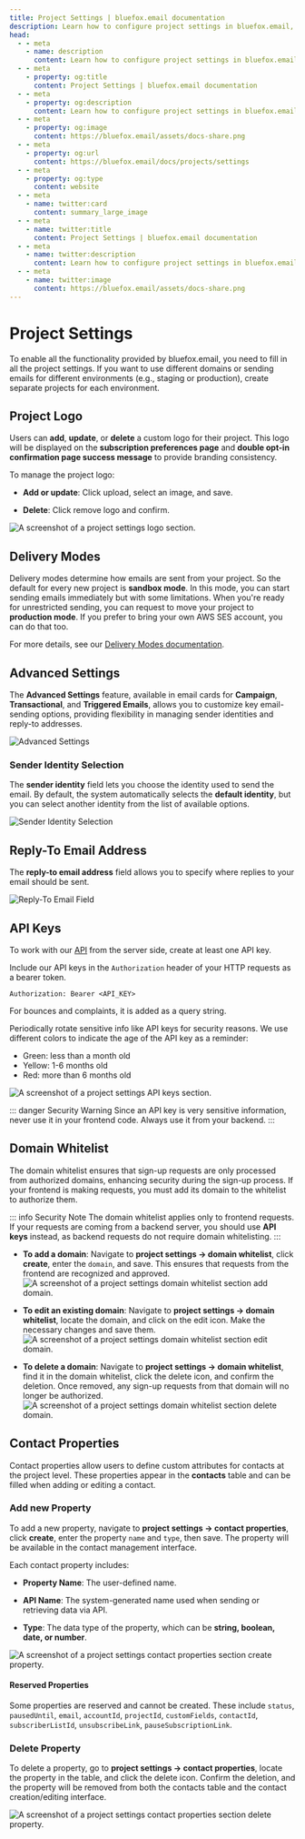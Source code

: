 ```yaml
---
title: Project Settings | bluefox.email documentation
description: Learn how to configure project settings in bluefox.email, including AWS credentials, sender identities, bounce and complaint webhooks, and API keys.
head:
  - - meta
    - name: description
      content: Learn how to configure project settings in bluefox.email, including AWS credentials, sender identities, bounce and complaint webhooks, and API keys.
  - - meta
    - property: og:title
      content: Project Settings | bluefox.email documentation
  - - meta
    - property: og:description
      content: Learn how to configure project settings in bluefox.email, including AWS credentials, sender identities, bounce and complaint webhooks, and API keys.
  - - meta
    - property: og:image
      content: https://bluefox.email/assets/docs-share.png
  - - meta
    - property: og:url
      content: https://bluefox.email/docs/projects/settings
  - - meta
    - property: og:type
      content: website
  - - meta
    - name: twitter:card
      content: summary_large_image
  - - meta
    - name: twitter:title
      content: Project Settings | bluefox.email documentation
  - - meta
    - name: twitter:description
      content: Learn how to configure project settings in bluefox.email, including AWS credentials, sender identities, bounce and complaint webhooks, and API keys.
  - - meta
    - name: twitter:image
      content: https://bluefox.email/assets/docs-share.png
---
```


# Project Settings

To enable all the functionality provided by bluefox.email, you need to fill in all the project settings. If you want to use different domains or sending emails for different environments (e.g., staging or production), create separate projects for each environment.

## Project Logo
Users can **add**, **update**, or **delete** a custom logo for their project. This logo will be displayed on the **subscription preferences page** and **double opt-in confirmation page success message** to provide branding consistency.

To manage the project logo:

- **Add or update**: Click upload, select an image, and save.

- **Delete**: Click remove logo and confirm.

![A screenshot of a project settings logo section.](./project-settings-project-logo.webp)

## Delivery Modes

Delivery modes determine how emails are sent from your project. So the default for every new project is **sandbox mode**. In this mode, you can start sending emails immediately but with some limitations. When you're ready for unrestricted sending, you can request to move your project to **production mode**. If you prefer to bring your own AWS SES account, you can do that too. 

For more details, see our [Delivery Modes documentation](/docs/projects/delivery-mode.md).

## Advanced Settings

The **Advanced Settings** feature, available in email cards for **Campaign**, **Transactional**, and **Triggered Emails**, allows you to customize key email-sending options, providing flexibility in managing sender identities and reply-to addresses.

![Advanced Settings](./project-settings-advanced-settings.webp)


### Sender Identity Selection

The **sender identity** field lets you choose the identity used to send the email. By default, the system automatically selects the **default identity**, but you can select another identity from the list of available options.


![Sender Identity Selection](./project-settings-advanced-settings-sender-identity.webp)


## Reply-To Email Address

The **reply-to email address** field allows you to specify where replies to your email should be sent.

![Reply-To Email Field](./project-settings-advanced-settings-reply-to.webp)

## API Keys

To work with our [API](/docs/api/) from the server side, create at least one API key.

Include our API keys in the `Authorization` header of your HTTP requests as a bearer token.

```
Authorization: Bearer <API_KEY>
```


For bounces and complaints, it is added as a query string.

Periodically rotate sensitive info like API keys for security reasons. We use different colors to indicate the age of the API key as a reminder:
- Green: less than a month old
- Yellow: 1-6 months old
- Red: more than 6 months old

![A screenshot of a project settings API keys section.](./project-settings-api-keys.webp)

::: danger Security Warning
Since an API key is very sensitive information, never use it in your frontend code. Always use it from your backend.
:::


## Domain Whitelist

The domain whitelist ensures that sign-up requests are only processed from authorized domains, enhancing security during the sign-up process. If your frontend is making requests, you must add its domain to the whitelist to authorize them.

::: info Security Note
  The domain whitelist applies only to frontend requests. If your requests are coming from a backend server, you should use **API keys** instead, as backend requests do not require domain whitelisting.
:::

- **To add a domain**: 
  Navigate to **project settings → domain whitelist**, click **create**, enter the `domain`, and save. This ensures that requests from the frontend are recognized and approved.
  ![A screenshot of a project settings domain whitelist section add domain.](./project-settings-domain-whitelist-create.webp)

- **To edit an existing domain**:
  Navigate to **project settings → domain whitelist**, locate the domain, and click on the edit icon. Make the necessary changes and save them.
  ![A screenshot of a project settings domain whitelist section edit domain.](./project-settings-domain-whitelist-edit.webp)

- **To delete a domain**: 
  Navigate to **project settings → domain whitelist**, find it in the domain whitelist, click the delete icon, and confirm the deletion. Once removed, any sign-up requests from that domain will no longer be authorized.
  ![A screenshot of a project settings domain whitelist section delete domain.](./project-settings-domain-whitelist-delete.webp)


## Contact Properties

Contact properties allow users to define custom attributes for contacts at the project level. These properties appear in the **contacts** table and can be filled when adding or editing a contact.

### Add new Property
To add a new property, navigate to **project settings → contact properties**, click **create**, enter the property `name` and `type`, then save. The property will be available in the contact management interface.

Each contact property includes:

- **Property Name**: The user-defined name.

- **API Name**: The system-generated name used when sending or retrieving data via API.

- **Type**: The data type of the property, which can be **string, boolean, date, or number**.

![A screenshot of a project settings contact properties section create property.](./project-settings-contact-properties-create.webp)

#### Reserved Properties
Some properties are reserved and cannot be created. These include `status`, `pausedUntil`, `email`, `accountId`, `projectId`, `customFields`, `contactId`, `subscriberListId`, `unsubscribeLink`, `pauseSubscriptionLink`.

### Delete Property
To delete a property, go to **project settings → contact properties**, locate the property in the table, and click the delete icon. Confirm the deletion, and the property will be removed from both the contacts table and the contact creation/editing interface.

![A screenshot of a project settings contact properties section delete property.](./project-settings-contact-properties-delete.webp)